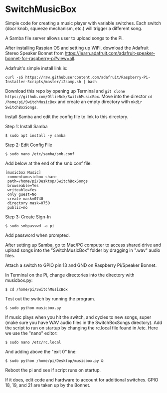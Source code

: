# SwitchMusicBox

Simple code for creating a music player with variable switches.  Each switch (door knob, squeeze mechanism, etc.) will trigger a different song.

A Samba file server allows user to upload songs to the Pi.

After installing Raspian OS and setting up WiFi, download the Adafruit Stereo Speaker Bonnet from https://learn.adafruit.com/adafruit-speaker-bonnet-for-raspberry-pi?view=all.

Adafruit's simple install link is:

```
curl -sS https://raw.githubusercontent.com/adafruit/Raspberry-Pi-Installer-Scripts/master/i2samp.sh | bash
```

Download this repo by opening up Terminal and `git clone https://github.com/OllieBck/SwitchMusicBox`.  Move into the director `cd /home/pi/SwitchMusicBox` and create an empty directory with `mkdir SwitchBoxSongs`.

Install Samba and edit the config file to link to this directory.

Step 1: Install Samba

```
$ sudo apt install -y samba
```

Step 2: Edit Config File

```
$ sudo nano /etc/samba/smb.conf
```

Add below at the end of the smb.conf file:

```
[musicbox Music]
 comment=musicbox share
 path=/home/pi/Desktop/SwitchBoxSongs
 browseable=Yes
 writeable=Yes
 only guest=No
 create mask=0740
 directory mask=0750
 public=no
 ```

Step 3: Create Sign-In

 ```
$ sudo smbpasswd -a pi
 ```
Add password when prompted.

After setting up Samba, go to Mac/PC computer to access shared drive and upload songs into the "SwitchMusicBox" folder by dragging in ".wav" audio files.

Attach a switch to GPIO pin 13 and GND on Raspberry Pi/Speaker Bonnet.

In Terminal on the Pi, change directories into the directory with musicbox.py:

```
$ cd /home/pi/SwitchMusicBox
```

Test out the switch by running the program.

```
$ sudo python musicbox.py
```

If music plays when you hit the switch, and cycles to new songs, super (make sure you have WAV audio files in the SwitchBoxSongs directory).  Add the script to run on startup by changing the rc.local file found in /etc.  Here we use the "nano" editor:

```
$ sudo nano /etc/rc.local
```
And adding above the "exit 0" line:

```
$ sudo python /home/pi/Desktop/musicbox.py &
```
Reboot the pi and see if script runs on startup.

If it does, edit code and hardware to account for additional switches. GPIO 18, 19, and 21 are taken up by the Bonnet.
